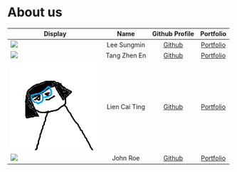 # About us

| Display                                                                                               |    Name     |              Github Profile              |                                                 Portfolio                                                 |
|-------------------------------------------------------------------------------------------------------|:-----------:|:----------------------------------------:|:---------------------------------------------------------------------------------------------------------:|
| ![](https://github.com/AY2324S1-CS2113T-W11-2/tp/assets/69474977/252865bb-811e-48b1-9777-6c01b98500b1) | Lee Sungmin | [Github](https://github.com/woodenclock) | [Portfolio](https://github.com/AY2324S1-CS2113T-W11-2/tp/blob/master/docs/team/leesungmin.md#lee-sungmin) |
| ![](https://via.placeholder.com/100.png?text=Photo) |Tang Zhen En | [Github](https://github.com/tangzhenen)  |                                     [Portfolio](docs/team/johndoe.md)                                     |
| ![](images/person.png) |  Lien Cai Ting   | [Github](https://github.com/lctxct)       |        [Portfolio](https://github.com/AY2324S1-CS2113T-W11-2/tp/blob/master/docs/team/caiting.md)         |
| ![](https://via.placeholder.com/100.png?text=Photo)                                                   |  John Roe   |      [Github](https://github.com/)       |                                     [Portfolio](docs/team/johndoe.md)                                     |
